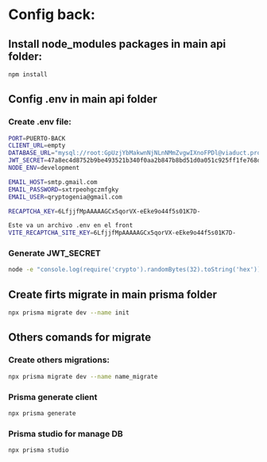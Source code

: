
# Config back:

## Install node_modules packages in main api folder:
```bash
npm install
```

## Config .env in main api folder
### Create .env file:

```bash
PORT=PUERTO-BACK
CLIENT_URL=empty
DATABASE_URL="mysql://root:GpUzjYbMakwnNjNLnNMmZvgwIXnoFPDl@viaduct.proxy.rlwy.net:32432/railway"
JWT_SECRET=47a8ec4d8752b9be493521b340f0aa2b847b8bd51d0a051c925ff1fe768dfc79
NODE_ENV=development

EMAIL_HOST=smtp.gmail.com
EMAIL_PASSWORD=sxtrpeohgczmfgky
EMAIL_USER=qryptogenia@gmail.com

RECAPTCHA_KEY=6LfjjfMpAAAAAGCx5qorVX-eEke9o44f5s01K7D-

Este va un archivo .env en el front
VITE_RECAPTCHA_SITE_KEY=6LfjjfMpAAAAAGCx5qorVX-eEke9o44f5s01K7D-
```
### Generate JWT_SECRET 
```bash
node -e "console.log(require('crypto').randomBytes(32).toString('hex'))"
```

## Create firts migrate in main prisma folder
```bash
npx prisma migrate dev --name init
```

## Others comands for migrate
### Create others migrations:
```bash
npx prisma migrate dev --name name_migrate
```
### Prisma generate client
```bash
npx prisma generate 
```
### Prisma studio for manage DB
```bash
npx prisma studio 
```


